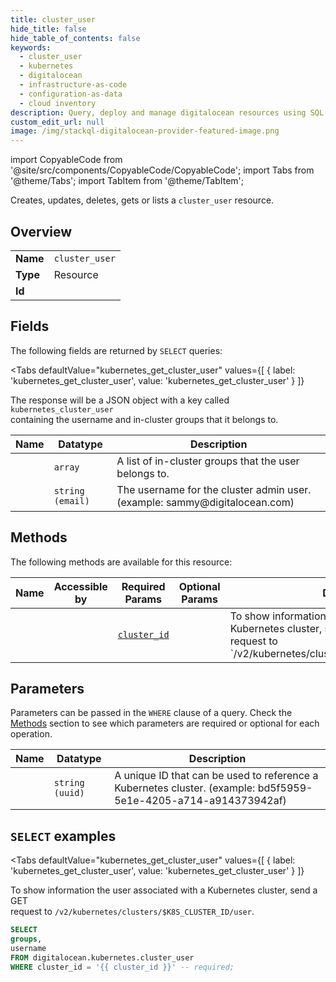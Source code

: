 ```yaml
--- 
title: cluster_user
hide_title: false
hide_table_of_contents: false
keywords:
  - cluster_user
  - kubernetes
  - digitalocean
  - infrastructure-as-code
  - configuration-as-data
  - cloud inventory
description: Query, deploy and manage digitalocean resources using SQL
custom_edit_url: null
image: /img/stackql-digitalocean-provider-featured-image.png
---
```


import CopyableCode from '@site/src/components/CopyableCode/CopyableCode';
import Tabs from '@theme/Tabs';
import TabItem from '@theme/TabItem';

Creates, updates, deletes, gets or lists a <code>cluster_user</code> resource.

## Overview
<table><tbody>
<tr><td><b>Name</b></td><td><code>cluster_user</code></td></tr>
<tr><td><b>Type</b></td><td>Resource</td></tr>
<tr><td><b>Id</b></td><td><CopyableCode code="digitalocean.kubernetes.cluster_user" /></td></tr>
</tbody></table>

## Fields

The following fields are returned by `SELECT` queries:

<Tabs
    defaultValue="kubernetes_get_cluster_user"
    values={[
        { label: 'kubernetes_get_cluster_user', value: 'kubernetes_get_cluster_user' }
    ]}
>
<TabItem value="kubernetes_get_cluster_user">

The response will be a JSON object with a key called `kubernetes_cluster_user`<br />containing the username and in-cluster groups that it belongs to.<br />

<table>
<thead>
    <tr>
    <th>Name</th>
    <th>Datatype</th>
    <th>Description</th>
    </tr>
</thead>
<tbody>
<tr>
    <td><CopyableCode code="groups" /></td>
    <td><code>array</code></td>
    <td>A list of in-cluster groups that the user belongs to.</td>
</tr>
<tr>
    <td><CopyableCode code="username" /></td>
    <td><code>string (email)</code></td>
    <td>The username for the cluster admin user. (example: sammy@digitalocean.com)</td>
</tr>
</tbody>
</table>
</TabItem>
</Tabs>

## Methods

The following methods are available for this resource:

<table>
<thead>
    <tr>
    <th>Name</th>
    <th>Accessible by</th>
    <th>Required Params</th>
    <th>Optional Params</th>
    <th>Description</th>
    </tr>
</thead>
<tbody>
<tr>
    <td><a href="#kubernetes_get_cluster_user"><CopyableCode code="kubernetes_get_cluster_user" /></a></td>
    <td><CopyableCode code="select" /></td>
    <td><a href="#parameter-cluster_id"><code>cluster_id</code></a></td>
    <td></td>
    <td>To show information the user associated with a Kubernetes cluster, send a GET<br />request to `/v2/kubernetes/clusters/$K8S_CLUSTER_ID/user`.<br /></td>
</tr>
</tbody>
</table>

## Parameters

Parameters can be passed in the `WHERE` clause of a query. Check the [Methods](#methods) section to see which parameters are required or optional for each operation.

<table>
<thead>
    <tr>
    <th>Name</th>
    <th>Datatype</th>
    <th>Description</th>
    </tr>
</thead>
<tbody>
<tr id="parameter-cluster_id">
    <td><CopyableCode code="cluster_id" /></td>
    <td><code>string (uuid)</code></td>
    <td>A unique ID that can be used to reference a Kubernetes cluster. (example: bd5f5959-5e1e-4205-a714-a914373942af)</td>
</tr>
</tbody>
</table>

## `SELECT` examples

<Tabs
    defaultValue="kubernetes_get_cluster_user"
    values={[
        { label: 'kubernetes_get_cluster_user', value: 'kubernetes_get_cluster_user' }
    ]}
>
<TabItem value="kubernetes_get_cluster_user">

To show information the user associated with a Kubernetes cluster, send a GET<br />request to `/v2/kubernetes/clusters/$K8S_CLUSTER_ID/user`.<br />

```sql
SELECT
groups,
username
FROM digitalocean.kubernetes.cluster_user
WHERE cluster_id = '{{ cluster_id }}' -- required;
```
</TabItem>
</Tabs>
